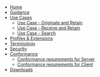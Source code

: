 
<ul class="nav navbar-nav">
  <li>
    <a href="index.html">Home</a>
  </li>
  <li>
    <a href="guidance.html">Guidance</a>
  </li>

  <li class="dropdown">
    <a href="#" data-toggle="dropdown" class="dropdown-toggle">Use Cases<b class="caret">
      </b>  <!-- Skin Wound Assessment Individual Use Cases -->
    </a>
    <ul class="dropdown-menu">
      <li>
        <a href="usecase-originate.html">Use Case - Originate and Retain</a>
      </li>
      <li>
        <a href="usecase-receive.html">Use Case - Receive and Retain</a>
      </li>
      <li>
        <a href="usecase-search.html">Use Case - Search</a>
      </li>
    </ul>
  </li>

  <li>
    <a href="profiles.html">Profiles &amp; Extensions</a>
  </li>
  <!-- Uncomment when search parameters or operations are defined
  <li>
    <a href="searchparameters.html">Search Params &amp; Operations</a>
  </li>
  -->
  <li>
    <a href="terminology.html">Terminology</a>
  </li>
  <li>
    <a href="security.html">Security</a>
  </li>
  <li class="dropdown">
    <a href="#" data-toggle="dropdown" class="dropdown-toggle">Conformance<b class="caret">
      </b>
    </a>
    <ul class="dropdown-menu">
      <li>
        <a href="CapabilityStatement-server.html">Conformance requirements for Server</a>
      </li>
      <li>
        <a href="CapabilityStatement-client.html">Conformance requirements for Client</a>
      </li>
    </ul>
  </li>
  <li>
    <a href="downloads.html">Downloads</a>
  </li>
</ul>
